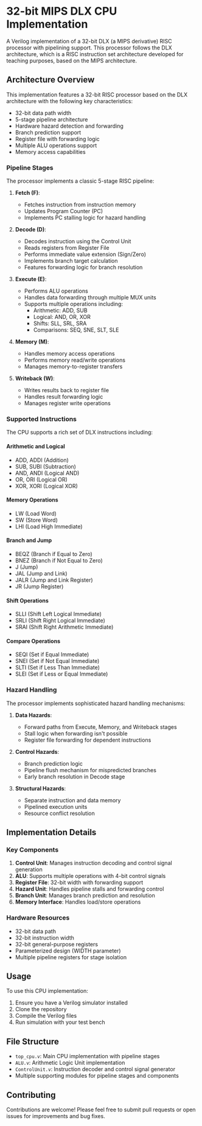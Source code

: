# 32-bit MIPS DLX CPU Implementation

A Verilog implementation of a 32-bit DLX (a MIPS derivative) RISC processor with pipelining support. This processor follows the DLX architecture, which is a RISC instruction set architecture developed for teaching purposes, based on the MIPS architecture.

## Architecture Overview

This implementation features a 32-bit RISC processor based on the DLX architecture with the following key characteristics:

- 32-bit data path width
- 5-stage pipeline architecture
- Hardware hazard detection and forwarding
- Branch prediction support
- Register file with forwarding logic
- Multiple ALU operations support
- Memory access capabilities

### Pipeline Stages

The processor implements a classic 5-stage RISC pipeline:

1. **Fetch (F)**: 
   - Fetches instruction from instruction memory
   - Updates Program Counter (PC)
   - Implements PC stalling logic for hazard handling

2. **Decode (D)**:
   - Decodes instruction using the Control Unit
   - Reads registers from Register File
   - Performs immediate value extension (Sign/Zero)
   - Implements branch target calculation
   - Features forwarding logic for branch resolution

3. **Execute (E)**:
   - Performs ALU operations
   - Handles data forwarding through multiple MUX units
   - Supports multiple operations including:
     - Arithmetic: ADD, SUB
     - Logical: AND, OR, XOR
     - Shifts: SLL, SRL, SRA
     - Comparisons: SEQ, SNE, SLT, SLE

4. **Memory (M)**:
   - Handles memory access operations
   - Performs memory read/write operations
   - Manages memory-to-register transfers

5. **Writeback (W)**:
   - Writes results back to register file
   - Handles result forwarding logic
   - Manages register write operations

### Supported Instructions

The CPU supports a rich set of DLX instructions including:

#### Arithmetic and Logical
- ADD, ADDI (Addition)
- SUB, SUBI (Subtraction)
- AND, ANDI (Logical AND)
- OR, ORI (Logical OR)
- XOR, XORI (Logical XOR)

#### Memory Operations
- LW (Load Word)
- SW (Store Word)
- LHI (Load High Immediate)

#### Branch and Jump
- BEQZ (Branch if Equal to Zero)
- BNEZ (Branch if Not Equal to Zero)
- J (Jump)
- JAL (Jump and Link)
- JALR (Jump and Link Register)
- JR (Jump Register)

#### Shift Operations
- SLLI (Shift Left Logical Immediate)
- SRLI (Shift Right Logical Immediate)
- SRAI (Shift Right Arithmetic Immediate)

#### Compare Operations
- SEQI (Set if Equal Immediate)
- SNEI (Set if Not Equal Immediate)
- SLTI (Set if Less Than Immediate)
- SLEI (Set if Less or Equal Immediate)

### Hazard Handling

The processor implements sophisticated hazard handling mechanisms:

1. **Data Hazards**:
   - Forward paths from Execute, Memory, and Writeback stages
   - Stall logic when forwarding isn't possible
   - Register file forwarding for dependent instructions

2. **Control Hazards**:
   - Branch prediction logic
   - Pipeline flush mechanism for mispredicted branches
   - Early branch resolution in Decode stage

3. **Structural Hazards**:
   - Separate instruction and data memory
   - Pipelined execution units
   - Resource conflict resolution

## Implementation Details

### Key Components

1. **Control Unit**: Manages instruction decoding and control signal generation
2. **ALU**: Supports multiple operations with 4-bit control signals
3. **Register File**: 32-bit width with forwarding support
4. **Hazard Unit**: Handles pipeline stalls and forwarding control
5. **Branch Unit**: Manages branch prediction and resolution
6. **Memory Interface**: Handles load/store operations

### Hardware Resources

- 32-bit data path
- 32-bit instruction width
- 32-bit general-purpose registers
- Parameterized design (WIDTH parameter)
- Multiple pipeline registers for stage isolation

## Usage

To use this CPU implementation:

1. Ensure you have a Verilog simulator installed
2. Clone the repository
3. Compile the Verilog files
4. Run simulation with your test bench

## File Structure

- `top_cpu.v`: Main CPU implementation with pipeline stages
- `ALU.v`: Arithmetic Logic Unit implementation
- `ControlUnit.v`: Instruction decoder and control signal generator
- Multiple supporting modules for pipeline stages and components

## Contributing

Contributions are welcome! Please feel free to submit pull requests or open issues for improvements and bug fixes.
